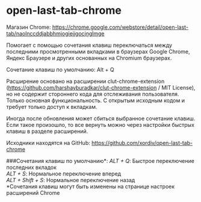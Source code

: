 # open-last-tab-chrome

Магазин Chrome: https://chrome.google.com/webstore/detail/open-last-tab/naolnccddjabbhmjogiejjgocjnglmge

Помогает с помощью сочетания клавиш переключаться между последними просмотренными вкладками
в браузерах Google Chrome, Яндекс Браузере и других основанных на Chromium браузерах. 

Сочетание клавиш по умолчанию: Alt + Q

Расширение основано на расширении clut-chrome-extension 
(https://github.com/harshayburadkar/clut-chrome-extension / MIT License),
но не содержит стороннего кода для отслеживания пользователя. Только основная функциональность. 
С открытым исходным кодом и требует только доступ к вкладкам.

Иногда после обновления может сбиться выбранное сочетание клавиш.
Если такое произошло, то все вернуть можно через настройки быстрых клавиш в разделе расширений.

Исходники находятся на GitHub: 
https://github.com/xordiv/open-last-tab-chrome

###Сочетания клавиш по умолчанию*: 
*ALT + Q*: Быстрое переключение последних вкладок\
*ALT + S*: Нормальное переключение вперед\
*ALT + Shift + S*: Нормальное переключение назад\
*Сочетания клавиш могут быть изменены на странице настроек расширений Chrome
